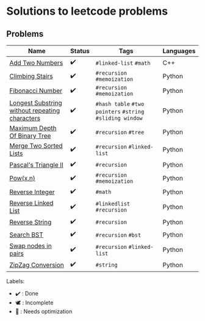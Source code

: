 # Solutions to leetcode problems

## Problems

Name | Status | Tags | Languages
------------ | ------------- | ------------- | -------------
[Add Two Numbers](AddTwoNumbers.cpp) | :heavy_check_mark: | `#linked-list` `#math` | C++
[Climbing Stairs](ClimbingStairs.py) | :heavy_check_mark: | `#recursion` `#memoization` | Python
[Fibonacci Number](FibonacciNumber.py) | :heavy_check_mark: | `#recursion` `#memoization` | Python
[Longest Substring without repeating characters](LongestSubstrWithoutRepeatingChars.py) | :heavy_check_mark: | `#hash table` `#two pointers` `#string` `#sliding window` | Python
[Maximum Depth Of Binary Tree](MaximumDepthOfBinaryTree.py) | :heavy_check_mark: | `#recursion` `#tree` | Python
[Merge Two Sorted Lists](MergeTwoSortedLists.py) | :heavy_check_mark: | `#recursion` `#linked-list` | Python
[Pascal's Triangle II](PascalsTriangle2.py) | :heavy_check_mark: | `#recursion` | Python
[Pow(x,n)](Pow(x,n).py) | :heavy_check_mark: | `#recursion` `#memoization` | Python
[Reverse Integer](ReverseInteger.py) | :heavy_check_mark: | `#math` | Python
[Reverse Linked List](ReverseLinkedList.py) | :heavy_check_mark: | `#linkedlist` `#recursion` | Python
[Reverse String](ReverseString.py) | :heavy_check_mark: | `#recursion` | Python
[Search BST](SearchBST.py) | :heavy_check_mark: | `#recursion` `#bst` | Python
[Swap nodes in pairs](SwapNodesInPairs.py) | :heavy_check_mark: | `#recursion` `#linked-list` | Python
[ZipZag Conversion](ZigZagConversion.py) | :heavy_check_mark: | `#string` | Python
Labels:

* :heavy_check_mark: : Done
* :dove: : Incomplete
* :rocket: : Needs optimization
